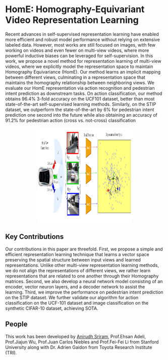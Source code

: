 # HomE: Homography-Equivariant Video Representation Learning

Recent advances in self-supervised representation learning have enabled more efficient and robust model performance without relying on extensive labeled data. However, most works are still focused on images, with few working on videos and even fewer on multi-view videos, where more powerful inductive biases can be leveraged for self-supervision. In this work, we propose a novel method for representation learning of multi-view videos, where we explicitly model the representation space to maintain Homography Equivariance (HomE). Our method learns an implicit mapping between different views, culminating in a representation
space that maintains the homography relationship between neighboring views. We
evaluate our HomE representation via action recognition and pedestrian intent
prediction as downstream tasks. On action classification, our method obtains
96.4% 3-fold accuracy on the UCF101 dataset, better than most state-of-the-art
self-supervised learning methods. Similarly, on the STIP dataset, we outperform
the state-of-the-art by 6% for pedestrian intent prediction one second into the
future while also obtaining an accuracy of 91.2% for pedestrian action (cross vs.
not-cross) classification

<p align="center">
   <img src="Images/Fig1.png" width=300 height=300>
</p>

## Key Contributions
Our contributions in this paper are threefold. First, we propose a simple and efficient representation learning technique that learns a vector space preserving the spatial structure between input views and
learned representations. Unlike other multi-view representation learning methods, we do not align
the representations of different views, we rather learn representations that are related to one another
through their Homography matrices. Second, we also develop a neural network model consisting
of an encoder, vector neuron layers, and a decoder network to assist the learning. Third, we
improve the performance on pedestrian intent prediction on the STIP dataset. We further validate our
algorithm for action classification on the UCF-101 dataset and image classification on the synthetic
CIFAR-10 dataset, achieving SOTA.

## People

This work has been developed by [Anirudh Sriram](https://github.com/anirudhs123), Prof.Ehsan Adeli, Prof.Jiajun Wu, Prof.Juan Carlos Niebles and Prof.Fei-Fei Li from Stanford University along with Dr. Adrien Gaidon from Toyota Research Institute (TRI).

